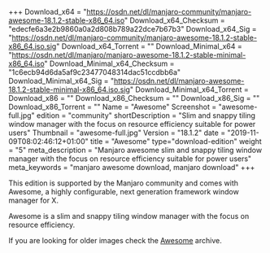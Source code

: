 +++
Download_x64 = "https://osdn.net/dl/manjaro-community/manjaro-awesome-18.1.2-stable-x86_64.iso"
Download_x64_Checksum = "edecfe6a3e2b9860a0a2d808b789a22dce7b67b3"
Download_x64_Sig = "https://osdn.net/dl/manjaro-community/manjaro-awesome-18.1.2-stable-x86_64.iso.sig"
Download_x64_Torrent = ""
Download_Minimal_x64 = "https://osdn.net/dl/manjaro/manjaro-awesome-18.1.2-stable-minimal-x86_64.iso"
Download_Minimal_x64_Checksum = "1c6ecb94d6da5af9c23477048314dac51ccdbb6a"
Download_Minimal_x64_Sig = "https://osdn.net/dl/manjaro-awesome-18.1.2-stable-minimal-x86_64.iso.sig"
Download_Minimal_x64_Torrent =
Download_x86 = ""
Download_x86_Checksum = ""
Download_x86_Sig = ""
Download_x86_Torrent = ""
Name = "Awesome"
Screenshot = "awesome-full.jpg"
edition = "community"
shortDescription = "Slim and snappy tiling window manager with the focus on resource efficiency suitable for power users"
Thumbnail = "awesome-full.jpg"
Version = "18.1.2"
date = "2019-11-09T08:02:46:12+01:00"
title = "Awesome"
type="download-edition"
weight = "5"
meta_description = "Manjaro awesome slim and snappy tiling window manager with the focus on resource efficiency suitable for power users"
meta_keywords = "manjaro awesome download, manjaro download"
+++

This edition is supported by the Manjaro community and comes with Awesome, a highly configurable, next generation framework window manager for X.

Awesome is a slim and snappy tiling window manager with the focus on resource efficiency.

If you are looking for older images check the [Awesome](https://osdn.net/projects/manjaro-community/storage/z_release_archive/awesome) archive.
